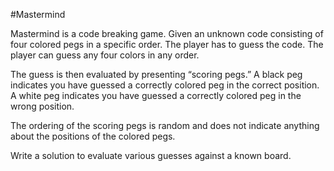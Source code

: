 #Mastermind

Mastermind is a code breaking game. Given an unknown code consisting of four colored pegs in a specific order.
The player has to guess the code. The player can guess any four colors in any order.

The guess is then evaluated by presenting “scoring pegs.” A black peg indicates you have guessed a correctly colored
peg in the correct position. A white peg indicates you have guessed a correctly colored peg in the wrong position.

The ordering of the scoring pegs is random and does not indicate anything about the positions of the colored pegs.

Write a solution to evaluate various guesses against a known board.


